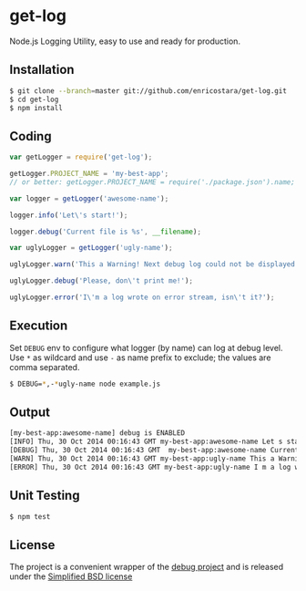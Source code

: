 # get-log

Node.js Logging Utility, easy to use and ready for production.

## Installation

```bash
$ git clone --branch=master git://github.com/enricostara/get-log.git
$ cd get-log
$ npm install
```

## Coding

```js
var getLogger = require('get-log');

getLogger.PROJECT_NAME = 'my-best-app';
// or better: getLogger.PROJECT_NAME = require('./package.json').name;

var logger = getLogger('awesome-name');

logger.info('Let\'s start!');

logger.debug('Current file is %s', __filename);

var uglyLogger = getLogger('ugly-name');

uglyLogger.warn('This a Warning! Next debug log could not be displayed..');

uglyLogger.debug('Please, don\'t print me!');

uglyLogger.error('I\'m a log wrote on error stream, isn\'t it?');

```

## Execution

Set `DEBUG` env  to configure what logger (by name) can log at debug level. 
Use `*` as wildcard and use `-` as name prefix to exclude; the values are comma separated.
   
 ```bash
$ DEBUG=*,-*ugly-name node example.js 
  ```

## Output

 ```bash
[my-best-app:awesome-name] debug is ENABLED
[INFO] Thu, 30 Oct 2014 00:16:43 GMT my-best-app:awesome-name Let s start!
[DEBUG] Thu, 30 Oct 2014 00:16:43 GMT  my-best-app:awesome-name Current file is /example.js 
[WARN] Thu, 30 Oct 2014 00:16:43 GMT my-best-app:ugly-name This a Warning! Next debug log could not be displayed..
[ERROR] Thu, 30 Oct 2014 00:16:43 GMT my-best-app:ugly-name I m a log wrote on stderr, isn t it?
  ```
  
## Unit Testing 

```bash
$ npm test
```

## License

The project is a convenient wrapper of the [debug project](https://github.com/visionmedia/debug) 
and is released under the [Simplified BSD license](./LICENSE) 
  
  


